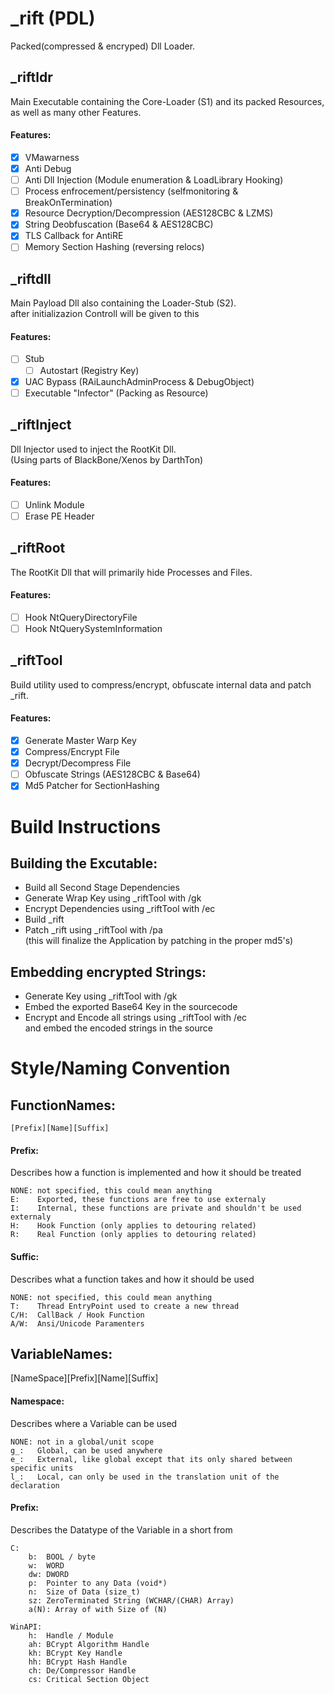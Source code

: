 # \_rift (PDL)
Packed(compressed & encryped) Dll Loader.

## \_riftldr
Main Executable containing the Core-Loader (S1) and its packed Resources,
as well as many other Features.

#### Features:
- [x] VMawarness
- [X] Anti Debug
- [ ] Anti Dll Injection (Module enumeration & LoadLibrary Hooking)
- [ ] Process enfrocement/persistency (selfmonitoring & BreakOnTermination)
- [x] Resource Decryption/Decompression (AES128CBC & LZMS)
- [x] String Deobfuscation (Base64 & AES128CBC)
- [x] TLS Callback for AntiRE
- [ ] Memory Section Hashing (reversing relocs)

## \_riftdll
Main Payload Dll also containing the Loader-Stub (S2).\
after initializazion Controll will be given to this

#### Features:
- [ ] Stub
  - [ ] Autostart (Registry Key)
- [x] UAC Bypass (RAiLaunchAdminProcess & DebugObject)
- [ ] Executable "Infector" (Packing as Resource)

## \_riftInject
Dll Injector used to inject the RootKit Dll.\
(Using parts of BlackBone/Xenos by DarthTon)

#### Features:
- [ ] Unlink Module
- [ ] Erase PE Header

## \_riftRoot
The RootKit Dll that will primarily hide Processes and Files.

#### Features:
- [ ] Hook NtQueryDirectoryFile
- [ ] Hook NtQuerySystemInformation

## \_riftTool
Build utility used to compress/encrypt, obfuscate internal data and patch _rift.

#### Features:
- [x] Generate Master Warp Key
- [x] Compress/Encrypt File
- [x] Decrypt/Decompress File
- [ ] Obfuscate Strings (AES128CBC & Base64)
- [x] Md5 Patcher for SectionHashing

# Build Instructions
## Building the Excutable:
- Build all Second Stage Dependencies
- Generate Wrap Key using _riftTool with /gk
- Encrypt Dependencies using _riftTool with /ec
- Build _rift 
- Patch _rift using _riftTool with /pa\
  (this will finalize the Application by patching in the proper md5's)

## Embedding encrypted Strings:
- Generate Key using _riftTool with /gk
- Embed the exported Base64 Key in the sourcecode
- Encrypt and Encode all strings using _riftTool with /ec\
  and embed the encoded strings in the source

# Style/Naming Convention
## FunctionNames:
`[Prefix][Name][Suffix]`

#### Prefix:
Describes how a function is implemented and how it should be treated
```
NONE: not specified, this could mean anything
E:    Exported, these functions are free to use externaly
I:    Internal, these functions are private and shouldn't be used externaly
H:    Hook Function (only applies to detouring related)
R:    Real Function (only applies to detouring related)
```

#### Suffic:
Describes what a function takes and how it should be used
```
NONE: not specified, this could mean anything
T:    Thread EntryPoint used to create a new thread
C/H:  CallBack / Hook Function
A/W:  Ansi/Unicode Paramenters
```

## VariableNames:
[NameSpace][Prefix][Name][Suffix]

#### Namespace:
Describes where a Variable can be used
```
NONE: not in a global/unit scope
g_:   Global, can be used anywhere
e_:   External, like global except that its only shared between specific units
l_:   Local, can only be used in the translation unit of the declaration
```

#### Prefix:
Describes the Datatype of the Variable in a short from
```
C:
    b:  BOOL / byte
    w:  WORD
    dw: DWORD
    p:  Pointer to any Data (void*)
    n:  Size of Data (size_t)
    sz: ZeroTerminated String (WCHAR/(CHAR) Array)
    a(N): Array of with Size of (N)

WinAPI:
    h:  Handle / Module
    ah: BCrypt Algorithm Handle
    kh: BCrypt Key Handle
    hh: BCrypt Hash Handle
    ch: De/Compressor Handle
    cs: Critical Section Object
```